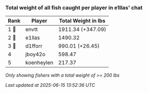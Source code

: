 ### Total weight of all fish caught per player in e1llas' chat
| Rank | Player | Total Weight in lbs |
|------|--------|---------|
| 1 🥇  | envtt | 1911.34 (+347.09) |
| 2 🥈  | e1llas | 1490.32 |
| 3 🥉  | d1fforr | 990.01 (+26.45) |
| 4  | jboy42o | 598.47 |
| 5  | koenheylen | 217.37 |

_Only showing fishers with a total weight of >= 200 lbs_

_Last updated at 2025-06-15 13:52:36 UTC_